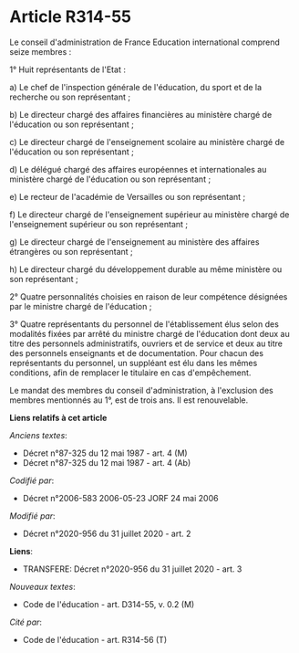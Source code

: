 # Article R314-55

Le conseil d'administration de France Education international comprend seize membres :

1° Huit représentants de l'Etat :

a) Le chef de l'inspection générale de l'éducation, du sport et de la recherche ou son représentant ;

b) Le directeur chargé des affaires financières au ministère chargé de l'éducation ou son représentant ;

c) Le directeur chargé de l'enseignement scolaire au ministère chargé de l'éducation ou son représentant ;

d) Le délégué chargé des affaires européennes et internationales au ministère chargé de l'éducation ou son représentant ;

e) Le recteur de l'académie de Versailles ou son représentant ;

f) Le directeur chargé de l'enseignement supérieur au ministère chargé de l'enseignement supérieur ou son représentant ;

g) Le directeur chargé de l'enseignement au ministère des affaires étrangères ou son représentant ;

h) Le directeur chargé du développement durable au même ministère ou son représentant ;

2° Quatre personnalités choisies en raison de leur compétence désignées par le ministre chargé de l'éducation ;

3° Quatre représentants du personnel de l'établissement élus selon des modalités fixées par arrêté du ministre chargé de
l'éducation dont deux au titre des personnels administratifs, ouvriers et de service et deux au titre des personnels
enseignants et de documentation. Pour chacun des représentants du personnel, un suppléant est élu dans les mêmes conditions,
afin de remplacer le titulaire en cas d'empêchement.

Le mandat des membres du conseil d'administration, à l'exclusion des membres mentionnés au 1°, est de trois ans. Il est
renouvelable.

**Liens relatifs à cet article**

_Anciens textes_:

  - Décret n°87-325 du 12 mai 1987 - art. 4 (M)
  - Décret n°87-325 du 12 mai 1987 - art. 4 (Ab)

_Codifié par_:

  - Décret n°2006-583 2006-05-23 JORF 24 mai 2006

_Modifié par_:

  - Décret n°2020-956 du 31 juillet 2020 - art. 2

**Liens**:

  - TRANSFERE: Décret n°2020-956 du 31 juillet 2020 - art. 3

_Nouveaux textes_:

  - Code de l'éducation - art. D314-55, v. 0.2 (M)

_Cité par_:

  - Code de l'éducation - art. R314-56 (T)
